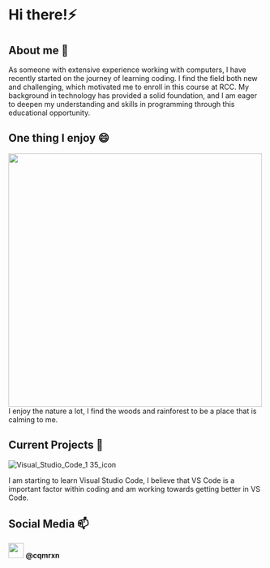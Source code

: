 # Hi there!⚡

<!-- A little about me -->
## About me 💬
As someone with extensive experience working with computers, I have recently started on the journey of learning coding. I find the field both new and challenging, which motivated me to enroll in this course at RCC. My background in technology has provided a solid foundation, and I am eager to deepen my understanding and skills in programming through this educational opportunity.

<!-- Enjoyable things -->
## One thing I enjoy 😄
<img src="https://github.com/user-attachments/assets/201b6c96-e6c0-4338-a99e-d19b70ed18f1" width="500" height="500"/>
I enjoy the nature a lot, I find the woods and rainforest to be a place that is calming to me.

<!-- My projects -->
## Current Projects 📖
![Visual_Studio_Code_1 35_icon](https://github.com/user-attachments/assets/c152b98b-d97b-4025-8340-9b3cc8e87367)

I am starting to learn Visual Studio Code, I believe that VS Code is a important factor within coding and am working towards getting better in VS Code.

<!-- Where to find me! -->
## Social Media 📫
<img src="https://github.com/user-attachments/assets/9aa527af-f36c-4d07-97f0-fdab5e6ea56c" width="30" height="30"/> **@cqmrxn**
